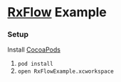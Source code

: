 # [RxFlow](https://github.com/RxSwiftCommunity/RxFlow) Example

### Setup
Install [CocoaPods](https://cocoapods.org/)
1. `pod install`
2. `open RxFlowExample.xcworkspace`
